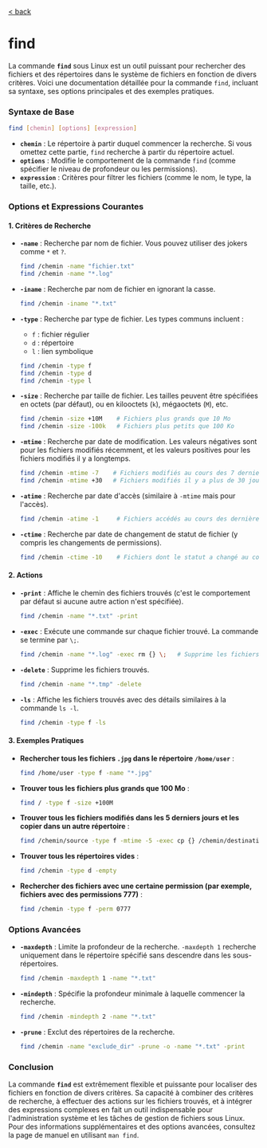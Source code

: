 [< back](../README.md)
# find

La commande **`find`** sous Linux est un outil puissant pour rechercher des fichiers et des répertoires dans le système de fichiers en fonction de divers critères. Voici une documentation détaillée pour la commande `find`, incluant sa syntaxe, ses options principales et des exemples pratiques.

### Syntaxe de Base
```bash
find [chemin] [options] [expression]
```
- **`chemin`** : Le répertoire à partir duquel commencer la recherche. Si vous omettez cette partie, `find` recherche à partir du répertoire actuel.
- **`options`** : Modifie le comportement de la commande `find` (comme spécifier le niveau de profondeur ou les permissions).
- **`expression`** : Critères pour filtrer les fichiers (comme le nom, le type, la taille, etc.).

### Options et Expressions Courantes

#### 1. **Critères de Recherche**

- **`-name`** : Recherche par nom de fichier. Vous pouvez utiliser des jokers comme `*` et `?`.
  ```bash
  find /chemin -name "fichier.txt"
  find /chemin -name "*.log"
  ```

- **`-iname`** : Recherche par nom de fichier en ignorant la casse.
  ```bash
  find /chemin -iname "*.txt"
  ```

- **`-type`** : Recherche par type de fichier. Les types communs incluent :
  - `f` : fichier régulier
  - `d` : répertoire
  - `l` : lien symbolique
  ```bash
  find /chemin -type f
  find /chemin -type d
  find /chemin -type l
  ```

- **`-size`** : Recherche par taille de fichier. Les tailles peuvent être spécifiées en octets (par défaut), ou en kilooctets (`k`), mégaoctets (`M`), etc.
  ```bash
  find /chemin -size +10M    # Fichiers plus grands que 10 Mo
  find /chemin -size -100k   # Fichiers plus petits que 100 Ko
  ```

- **`-mtime`** : Recherche par date de modification. Les valeurs négatives sont pour les fichiers modifiés récemment, et les valeurs positives pour les fichiers modifiés il y a longtemps.
  ```bash
  find /chemin -mtime -7    # Fichiers modifiés au cours des 7 derniers jours
  find /chemin -mtime +30   # Fichiers modifiés il y a plus de 30 jours
  ```

- **`-atime`** : Recherche par date d'accès (similaire à `-mtime` mais pour l'accès).
  ```bash
  find /chemin -atime -1     # Fichiers accédés au cours des dernières 24 heures
  ```

- **`-ctime`** : Recherche par date de changement de statut de fichier (y compris les changements de permissions).
  ```bash
  find /chemin -ctime -10    # Fichiers dont le statut a changé au cours des 10 derniers jours
  ```

#### 2. **Actions**

- **`-print`** : Affiche le chemin des fichiers trouvés (c'est le comportement par défaut si aucune autre action n'est spécifiée).
  ```bash
  find /chemin -name "*.txt" -print
  ```

- **`-exec`** : Exécute une commande sur chaque fichier trouvé. La commande se termine par `\;`.
  ```bash
  find /chemin -name "*.log" -exec rm {} \;   # Supprime les fichiers .log trouvés
  ```

- **`-delete`** : Supprime les fichiers trouvés.
  ```bash
  find /chemin -name "*.tmp" -delete
  ```

- **`-ls`** : Affiche les fichiers trouvés avec des détails similaires à la commande `ls -l`.
  ```bash
  find /chemin -type f -ls
  ```

#### 3. **Exemples Pratiques**

- **Rechercher tous les fichiers `.jpg` dans le répertoire `/home/user`** :
  ```bash
  find /home/user -type f -name "*.jpg"
  ```

- **Trouver tous les fichiers plus grands que 100 Mo** :
  ```bash
  find / -type f -size +100M
  ```

- **Trouver tous les fichiers modifiés dans les 5 derniers jours et les copier dans un autre répertoire** :
  ```bash
  find /chemin/source -type f -mtime -5 -exec cp {} /chemin/destination \;
  ```

- **Trouver tous les répertoires vides** :
  ```bash
  find /chemin -type d -empty
  ```

- **Rechercher des fichiers avec une certaine permission (par exemple, fichiers avec des permissions 777)** :
  ```bash
  find /chemin -type f -perm 0777
  ```

### Options Avancées

- **`-maxdepth`** : Limite la profondeur de la recherche. `-maxdepth 1` recherche uniquement dans le répertoire spécifié sans descendre dans les sous-répertoires.
  ```bash
  find /chemin -maxdepth 1 -name "*.txt"
  ```

- **`-mindepth`** : Spécifie la profondeur minimale à laquelle commencer la recherche.
  ```bash
  find /chemin -mindepth 2 -name "*.txt"
  ```

- **`-prune`** : Exclut des répertoires de la recherche.
  ```bash
  find /chemin -name "exclude_dir" -prune -o -name "*.txt" -print
  ```

### Conclusion

La commande **`find`** est extrêmement flexible et puissante pour localiser des fichiers en fonction de divers critères. Sa capacité à combiner des critères de recherche, à effectuer des actions sur les fichiers trouvés, et à intégrer des expressions complexes en fait un outil indispensable pour l'administration système et les tâches de gestion de fichiers sous Linux. Pour des informations supplémentaires et des options avancées, consultez la page de manuel en utilisant `man find`.
